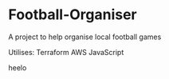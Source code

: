 # Football-Organiser
A project to help organise local football games

Utilises:
Terraform
AWS
JavaScript

heelo
